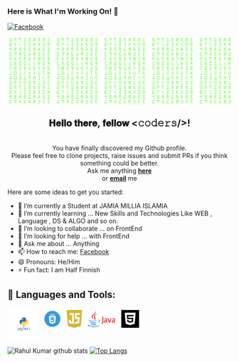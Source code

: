 ### Here is What I'm Working On! 👋
 <a href="https://www.facebook.com/rahulasher110/" target="_blank"><img src="https://img.shields.io/badge/Facebook-%231877F2.svg?&style=flat-square&logo=facebook&logoColor=white" alt="Facebook"></a>  <br>

![Matrix SVG](https://raw.githubusercontent.com/rahulasher110/rahulasher110/master/matrix.svg)

<div align = "center">
    
<h2> 𝐇𝐞𝐥𝐥𝐨 𝐭𝐡𝐞𝐫𝐞, 𝐟𝐞𝐥𝐥𝐨𝐰 <𝚌𝚘𝚍𝚎𝚛𝚜/>!</h2> <br>
You have finally discovered my Github profile. <br>
Please feel free to clone projects, raise issues and submit PRs if you think something could be better. <br>
Ask me anything <a href="https://github.com/rahulasher110/rahulasher110/issues/new"><b>here</b></a><br>
or <a href="mailto:rahulasher110@gmail.com"><b>email</b></a> me
</div>

<!--**rahulasher110/rahulasher110** is a ✨ _special_ ✨ repository because its `README.md` (this file) appears on your GitHub profile.-->

Here are some ideas to get you started:

- 🔭 I’m currently a Student at JAMIA MILLIA ISLAMIA
- 🌱 I’m currently learning ... New Skills and Technologies Like WEB , Language , DS & ALGO and so on.
- 👯 I’m looking to collaborate ... on FrontEnd 
- 🤔 I’m looking for help ... with FrontEnd
- 💬 Ask me about ... Anything
- 📫 How to reach me: [Facebook](https://www.facebook.com/rahulasher110)
- 😄 Pronouns: He/Him
- ⚡ Fun fact: I am Half Finnish

## 🧰 Languages and Tools:
<p align="left">
<img src="https://github.com/rahulasher110/rahulasher110/blob/main/python.png" alt="python" height="65" style="vertical-align:top; margin:4px">
<img src="logo-2582747_1280.webp" alt="css" height="40" style="vertical-align:top; margin:4px">
<img src="png-clipart-javascript-open-logo-number-js-angle-text-thumbnail.png" alt="javaScript" height="40" style="vertical-align:top; margin:4px">
<img src="download (1).png" alt="java" height="40" style="vertical-align:top; margin:4px">
<img src="download.png" alt="html" height="40" style="vertical-align:top; margin:4px">
</p>

![Rahul Kumar github stats](https://github-readme-stats.vercel.app/api?username=rahulasher110&show_icons=true&theme=radical)
[![Top Langs](https://github-readme-stats.vercel.app/api/top-langs/?username=rahulasher110&layout=compact)](https://github.com/rahulasher110/github-readme-stats)

